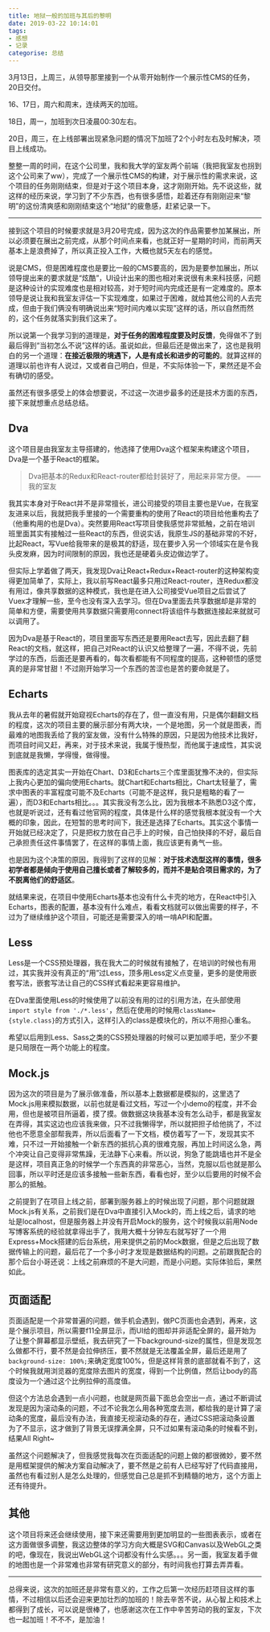 ```yaml
---
title: 地狱一般的加班与其后的黎明
date: 2019-03-22 10:14:01
tags:
- 感想
- 记录
categorise: 总结
---
```


3月13日，上周三，从领导那里接到一个从零开始制作一个展示性CMS的任务，20日交付。

16、17日，周六和周末，连续两天的加班。

18日，周一，加班到次日凌晨00:30左右。

20日，周三，在上线部署出现紧急问题的情况下加班了2个小时左右及时解决，项目上线成功。

整整一周的时间，在这个公司里，我和我大学的室友两个前端（我把我室友也拐到这个公司来了ww），完成了一个展示性CMS的构建，对于展示性的需求来说，这个项目的任务刚刚结束，但是对于这个项目本身，这才刚刚开始。先不说这些，就这样的经历来说，学习到了不少东西，也有很多感悟，趁着还存有刚刚迎来“黎明”的这份清爽感和刚刚结束这个“地狱”的疲惫感，赶紧记录一下。

<!-- more -->

***

接到这个项目的时候要求就是3月20号完成，因为这次的作品需要参加某展出，所以必须要在展出之前完成，从那个时间点来看，也就正好一星期的时间，而前两天基本上是浪费掉了，所以真正投入工作，大概也就5天左右的感觉。

说是CMS，但是困难程度也是要比一般的CMS要高的，因为是要参加展出，所以领导提出来的要求就是“炫酷”，UI设计出来的图也相对来说很有未来科技感，问题是这种设计的实现难度也是相对较高，对于短时间内完成还是有一定难度的。原本领导是说让我和我室友评估一下实现难度，如果过于困难，就给其他公司的人去完成，但由于我们俩没有明确说出来“短时间内难以实现”这样的话，所以自然而然的，这个任务就落实到我们这来了。

所以说第一个我学习到的道理是，**对于任务的困难程度要及时反馈**，免得做不了到最后得到“当初怎么不说”这样的话。虽说如此，但最后还是做出来了，这也是我明白的另一个道理：**在接近极限的境遇下，人是有成长和进步的可能的**。就算这样的道理以前也许有人说过，又或者自己明白，但是，不实际体验一下，果然还是不会有确切的感受。

虽然还有很多感受上的体会想要说，不过这一次进步最多的还是技术方面的东西，接下来就想重点总结总结。

## Dva

这个项目是由我室友主导搭建的，他选择了使用Dva这个框架来构建这个项目，Dva是一个基于React的框架。

> Dva把基本的Redux和React-router都给封装好了，用起来非常方便。 —— 我的室友

我其实本身对于React并不是非常擅长，进公司接受的项目主要也是Vue，在我室友进来以后，我就把我手里接的一个需要重构的使用了React的项目给他重构去了（他重构用的也是Dva）。突然要用React写项目使我感觉非常抵触，之前在培训班里面其实有接触过一些React的东西，但说实话，我原生JS的基础非常的不好，比起React，写Vue给我带来的是极其的舒适，现在要步入另一个领域实在是令我头皮发麻，因为时间限制的原因，我也还是硬着头皮边做边学了。

但实际上学着做了两天，我发现Dva让React+Redux+React-router的这种架构变得更加简单了，实际上，我以前写React最多只用过React-router，连Redux都没有用过，像共享数据的这种模式，我也是在进入公司接受Vue项目之后尝试了Vuex才理解一些，至今也没有深入去学习。但在Dva里面去共享数据却是非常的简单和方便，需要使用共享数据只需要用connect将该组件与数据连接起来就就可以调用了。

因为Dva是基于React的，项目里面写东西还是要用React去写，因此去翻了翻React的文档，就这样，把自己对React的认识又给整理了一遍，不得不说，先前学过的东西，后面还是要再看的，每次看都能有不同程度的提高，这种顿悟的感觉真的是非常甘甜！不过刚开始学习一个东西的苦涩也是苦的要命就是了。

## Echarts

我从去年的暑假就开始窥视Echarts的存在了，但一直没有用，只是偶尔翻翻文档的程度，这次的项目主要的展示部分有两大块，一个是地图，另一个就是图表，而最难的地图我丢给了我的室友做，没有什么特殊的原因，只是因为他技术比我好，而项目时间又赶，再来，对于技术来说，我属于慢热型，而他属于速成性，其实说到底就是我懒，学得慢，做得慢。

图表库的选定其实一开始在Chart、D3和Echarts三个库里面犹豫不决的，但实际上我内心更加的偏向使用Echarts。就Chart和Echarts相比，Chart太轻量了，需求中图表的丰富程度可能不及Echarts（可能不是这样，我只是粗略的看了一遍），而D3和Echarts相比。。。其实我没有怎么比，因为我根本不熟悉D3这个库，也就是听说过，还有看过他官网的程度，具体是什么样的感觉我根本就没有一个大概的印象，因此，在短暂的思考时间下，我还是选择了Echarts。其实这个事情一开始就已经决定了，只是把权力放在自己手上的时候，自己怕抉择的不好，最后自己承担责任这件事情罢了，在这样的事情上面，我应该更有勇气一些。

也是因为这个决策的原因，我得到了这样的见解：**对于技术选型这样的事情，很多初学者都是倾向于使用自己擅长或者了解较多的，而并不是贴合项目需求的，为了不脱离他们的舒适区**。

就结果来说，在项目中使用Echarts基本也没有什么卡壳的地方，在React中引入Echarts，图表的配置，基本没有什么难点，看看文档就可以做出需要的样子，不过为了继续维护这个项目，可能还是需要深入的啃一啃API和配置。

## Less

Less是一个CSS预处理器，我在我大二的时候就有接触了，在培训的时候也有用过，其实我并没有真正的“用”过Less，顶多用Less定义点变量，更多的是使用嵌套写法，嵌套写法让自己的CSS样式看起来更容易维护。

在Dva里面使用Less的时候使用了以前没有用的过的引用方法，在头部使用`import style from './*.less'`，然后在使用的时候用`className={style.class}`的方式引入，这样引入的class是模块化的，所以不用担心重名。

希望以后用到Less、Sass之类的CSS预处理器的时候可以更加顺手吧，至少不要是只局限在一两个功能上的程度。

## Mock.js

因为这次的项目是为了展示做准备，所以基本上数据都是模拟的，这里选了Mock.js用来模拟数据，以前也就是看过文档，写过一个小demo的程度，并不会用，但也是被项目所逼着，摸了摸。做数据这块我基本没有怎么动手，都是我室友在弄得，其实这边也应该我来做，只不过我懒得学，所以就把担子给他挑了，不过他也不愿意全部帮我弄，所以后面看了一下文档，模仿着写了一下，发现其实不难，只不过一开始接触一个新东西的抵抗心真的很难克服，再加上时间这么急，两个冲突让自己变得非常焦躁，无法静下心来看。所以说，狗急了能跳墙也并不是全是这样，项目真正急的时候学一个东西真的非常恶心，当然，克服以后也就是那么回事，所以平时还是应该多接触一些新东西，看看也好，至少以后要用的时候不会那么的抵触。

之前提到了在项目上线之前，部署到服务器上的时候出现了问题，那个问题就跟Mock.js有关系，之前我们是在Dva中直接引入Mock的，而上线之后，请求的地址是localhost，但是服务器上并没有开启Mock的服务，这个时候我以前用Node写博客系统的经验就拿得出手了，我用大概十分钟左右就写好了一个用Express+Mock搭建的后台系统，用来提供之前的Mock数据，但是之后出现了数据传输上的问题，最后花了一个多小时才发现是数据结构的问题。之前跟我配合的那个后台小哥还说：上线之前麻烦的不是大问题，而是小问题。实际体验后，果然如此。

## 页面适配

页面适配是一个非常普遍的问题，做手机会遇到，做PC页面也会遇到，再来，这是个展示项目，所以需要f11全屏显示，而UI给的图却并非适配全屏的，最开始为了让整个屏幕都显示壁纸，我去研究了一下background-size的属性，但是发现怎么做都不行，要不然是会拉伸挤压，要不然就是无法覆盖全屏，最后还是用了`background-size: 100%;`来确定宽度100%，但是这样背景的底部就看不到了，这个时候我就用浏览器的宽度除去图片的宽度，得到一个比例值，然后让body的高度设为一个通过这个比例拉伸的高度值。

但这个方法总会遇到一点小问题，也就是网页最下面总会空出一点，通过不断调试发现是因为滚动条的问题，不过不论我怎么用各种宽度去测，都给我的是计算了滚动条的宽度，最后没有办法，我直接无视滚动条的存在，通过CSS把滚动条设置为了不显示，这才做到了背景无误撑满全屏，只不过如果有滚动条的时候看不到，结果All Right~

虽然这个问题解决了，但我感觉我每次在页面适配的问题上做的都很微妙，要不然是用框架提供的解决方案自动解决了，要不然是之前有人已经写好了代码直接用，虽然也有看过别人是怎么处理的，但感觉自己总是抓不到精髓的地方，这个方面上还有待提升。

## 其他

这个项目将来还会继续使用，接下来还需要用到更加明显的一些图表表示，或者在这方面做很多调整，我这边整体的学习方向大概是SVG和Canvas以及WebGL之类的吧，像现在，我说出WebGL这个词都没有什么实感。。。另一面，我室友着手做的地图也是一个非常难也非常有研究意义的部分，有时间我也打算去弄弄看。


<!-- 其实 有时间 个人用词 问题 影响 性格 成长 内语言 -->

***

总得来说，这次的加班还是非常有意义的，工作之后第一次经历赶项目这样的事情，不过相信以后还会迎来更加壮烈的加班的！除去辛苦不说，从心智上和技术上都得到了成长，可以说是很棒了，也感谢这次在工作中辛苦劳动的我的室友，下次也一起加班！不不不，是加油！